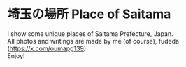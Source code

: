 # 埼玉の場所 Place of Saitama
I show some unique places of Saitama Prefecture, Japan.\
All photos and writings are made by me (of course), fudeda (https://x.com/oumapg139)\
Enjoy!
